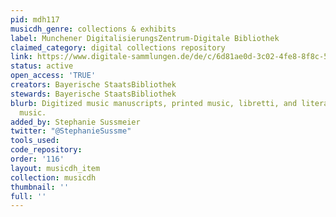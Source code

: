 ```yaml
---
pid: mdh117
musicdh_genre: collections & exhibits
label: Munchener DigitalisierungsZentrum-Digitale Bibliothek
claimed_category: digital collections repository
link: https://www.digitale-sammlungen.de/de/c/6d81ae0d-3c02-4fe8-8f8c-5e7d5b8a2433
status: active
open_access: 'TRUE'
creators: Bayerische StaatsBibliothek
stewards: Bayerische StaatsBibliothek
blurb: Digitized music manuscripts, printed music, libretti, and literature about
  music.
added_by: Stephanie Sussmeier
twitter: "@StephanieSussme"
tools_used: 
code_repository: 
order: '116'
layout: musicdh_item
collection: musicdh
thumbnail: ''
full: ''
---
```

